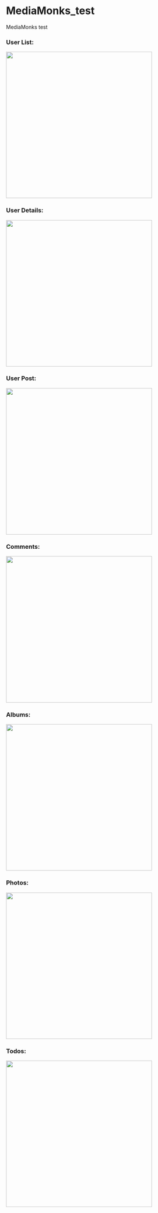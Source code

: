 # MediaMonks_test
MediaMonks test

### User List:
<img src="https://user-images.githubusercontent.com/6472263/118473105-40944b00-b727-11eb-9747-f6c9ef01fb12.png" width= auto height="400">

### User Details:
<img src="https://user-images.githubusercontent.com/6472263/118473108-412ce180-b727-11eb-941e-6eae129a8574.png" width= auto height="400">

### User Post:
<img src="https://user-images.githubusercontent.com/6472263/118473111-41c57800-b727-11eb-93d6-b98dd93eec26.png" width= auto height="400">

### Comments:
<img src="https://user-images.githubusercontent.com/6472263/118473115-425e0e80-b727-11eb-8b87-a9a7e2150818.png" width= auto height="400">

### Albums:
<img src="https://user-images.githubusercontent.com/6472263/118473120-42f6a500-b727-11eb-9b55-671baae8902c.png" width= auto height="400">

### Photos:
<img src="https://user-images.githubusercontent.com/6472263/118473122-438f3b80-b727-11eb-85aa-82110a3ee2c6.png" width= auto height="400">

### Todos:
<img src="https://user-images.githubusercontent.com/6472263/118473128-4427d200-b727-11eb-8556-744b261d337b.png" width= auto height="400">
